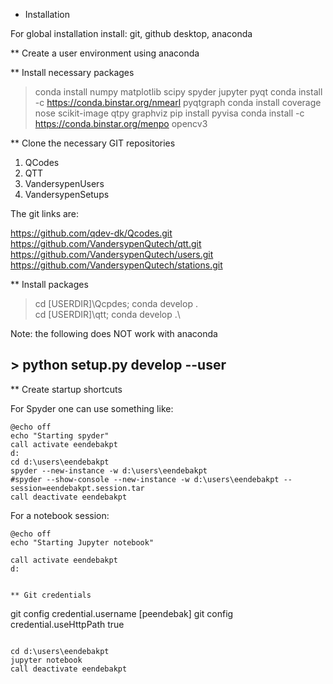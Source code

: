 * Installation

For global installation install: git, github desktop, anaconda

** Create a user environment using anaconda

** Install necessary packages

> conda install numpy matplotlib scipy spyder jupyter pyqt
> conda install -c https://conda.binstar.org/nmearl pyqtgraph
> conda install coverage nose scikit-image qtpy graphviz
> pip install pyvisa
> conda install -c https://conda.binstar.org/menpo opencv3


** Clone the necessary GIT repositories

1) QCodes
2) QTT
3) VandersypenUsers
4) VandersypenSetups

The git links are:

https://github.com/qdev-dk/Qcodes.git
https://github.com/VandersypenQutech/qtt.git
https://github.com/VandersypenQutech/users.git
https://github.com/VandersypenQutech/stations.git

** Install packages

> cd [USERDIR]\Qcpdes; conda develop .\
> cd [USERDIR]\qtt; conda develop .\

Note: the following does NOT work with anaconda
## > python setup.py develop --user

** Create startup shortcuts

For Spyder one can use something like:

```
@echo off
echo "Starting spyder" 
call activate eendebakpt
d:
cd d:\users\eendebakpt
spyder --new-instance -w d:\users\eendebakpt 
#spyder --show-console --new-instance -w d:\users\eendebakpt --session=eendebakpt.session.tar 
call deactivate eendebakpt
```

For a notebook session:

```
@echo off
echo "Starting Jupyter notebook" 

call activate eendebakpt
d:


** Git credentials

```
git config credential.username [peendebak]
git config credential.useHttpPath true
```

cd d:\users\eendebakpt
jupyter notebook
call deactivate eendebakpt
```


